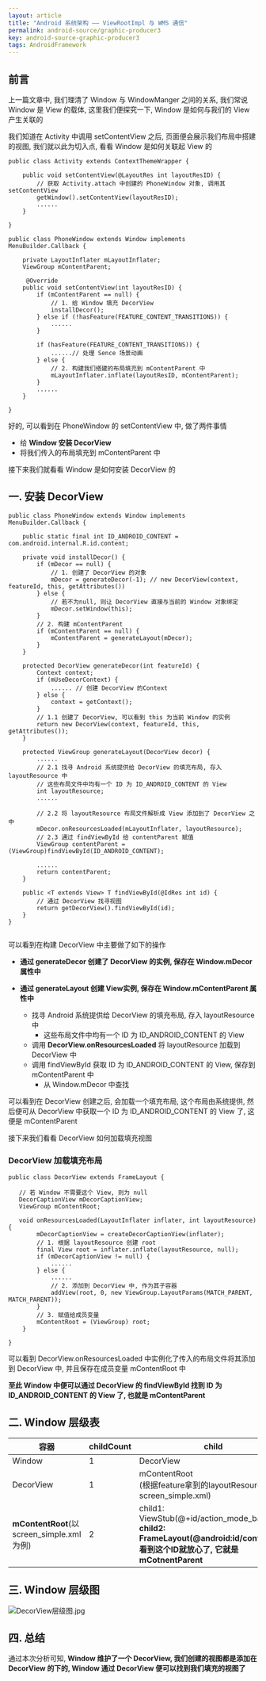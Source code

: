 ```yaml
---
layout: article
title: "Android 系统架构 —— ViewRootImpl 与 WMS 通信"
permalink: android-source/graphic-producer3
key: android-source-graphic-producer3
tags: AndroidFramework
---
```


## 前言
上一篇文章中, 我们理清了 Window 与 WindowManger 之间的关系, 我们常说 Window 是 View 的载体, 这里我们便探究一下, Window 是如何与我们的 View 产生关联的

<!--more-->

我们知道在 Activity 中调用 setContentView 之后, 页面便会展示我们布局中搭建的视图, 我们就以此为切入点, 看看 Window 是如何关联起 View 的
```
public class Activity extends ContextThemeWrapper { 
    
    public void setContentView(@LayoutRes int layoutResID) {
        // 获取 Activity.attach 中创建的 PhoneWindow 对象, 调用其 setContentView 
        getWindow().setContentView(layoutResID);
        ......
    }
    
}

public class PhoneWindow extends Window implements MenuBuilder.Callback {
    
    private LayoutInflater mLayoutInflater;
    ViewGroup mContentParent;
 
     @Override
    public void setContentView(int layoutResID) {
        if (mContentParent == null) {
            // 1. 给 Window 填充 DecorView 
            installDecor();
        } else if (!hasFeature(FEATURE_CONTENT_TRANSITIONS)) {
            ......
        }

        if (hasFeature(FEATURE_CONTENT_TRANSITIONS)) {
            ......// 处理 Sence 场景动画
        } else {
            // 2. 构建我们搭建的布局填充到 mContentParent 中
            mLayoutInflater.inflate(layoutResID, mContentParent);
        }
        ......
    }
    
}
```
好的, 可以看到在 PhoneWindow 的 setContentView 中, 做了两件事情
- 给 **Window 安装 DecorView**
- 将我们传入的布局填充到 mContentParent 中

接下来我们就看看 Window 是如何安装 DecorView 的

## 一. 安装 DecorView
```
public class PhoneWindow extends Window implements MenuBuilder.Callback {

    public static final int ID_ANDROID_CONTENT = com.android.internal.R.id.content;
    
    private void installDecor() {
        if (mDecor == null) {
            // 1. 创建了 DecorView 的对象
            mDecor = generateDecor(-1); // new DecorView(context, featureId, this, getAttributes())
        } else {
            // 若不为null, 则让 DecorView 直接与当前的 Window 对象绑定
            mDecor.setWindow(this);
        }
        // 2. 构建 mContentParent
        if (mContentParent == null) {
            mContentParent = generateLayout(mDecor);
        }
    }
    
    protected DecorView generateDecor(int featureId) {
        Context context;
        if (mUseDecorContext) {
            ...... // 创建 DecorView 的Context
        } else {
            context = getContext();
        }
        // 1.1 创建了 DecorView, 可以看到 this 为当前 Window 的实例
        return new DecorView(context, featureId, this, getAttributes());
    }

    protected ViewGroup generateLayout(DecorView decor) {
        ......
        // 2.1 找寻 Android 系统提供给 DecorView 的填充布局, 存入 layoutResource 中
        // 这些布局文件中均有一个 ID 为 ID_ANDROID_CONTENT 的 View
        int layoutResource;
        ......
        
        // 2.2 将 layoutResource 布局文件解析成 View 添加到了 DecorView 之中
        mDecor.onResourcesLoaded(mLayoutInflater, layoutResource);
        // 2.3 通过 findViewById 给 contentParent 赋值
        ViewGroup contentParent = (ViewGroup)findViewById(ID_ANDROID_CONTENT);
        
        ......
        return contentParent;
    }
    
    public <T extends View> T findViewById(@IdRes int id) {
        // 通过 DecorView 找寻视图
        return getDecorView().findViewById(id);
    }
}


```
可以看到在构建 DecorView 中主要做了如下的操作
- **通过 generateDecor 创建了 DecorView 的实例, 保存在 Window.mDecor 属性中**

- **通过 generateLayout 创建 View实例, 保存在 Window.mContentParent 属性中**
  - 找寻 Android 系统提供给 DecorView 的填充布局, 存入 layoutResource 中
    - 这些布局文件中均有一个 ID 为 ID_ANDROID_CONTENT 的 View
  - 调用 **DecorView.onResourcesLoaded** 将 layoutResource 加载到 DecorView 中
  - 调用 findViewById 获取 ID 为 ID_ANDROID_CONTENT 的 View, 保存到 mContentParent 中
     - 从 Window.mDecor 中查找

可以看到在 DecorView 创建之后, 会加载一个填充布局, 这个布局由系统提供, 然后便可从 DecorView 中获取一个 ID 为 ID_ANDROID_CONTENT 的 View 了, 这便是 mContentParent

接下来我们看看 DecorView 如何加载填充视图

### DecorView 加载填充布局
```
public class DecorView extends FrameLayout {

   // 若 Window 不需要这个 View, 则为 null
   DecorCaptionView mDecorCaptionView;
   ViewGroup mContentRoot;
   
   void onResourcesLoaded(LayoutInflater inflater, int layoutResource) {
        mDecorCaptionView = createDecorCaptionView(inflater);
        // 1. 根据 layoutResource 创建 root
        final View root = inflater.inflate(layoutResource, null);
        if (mDecorCaptionView != null) {
            ......
        } else {
            ......
            // 2. 添加到 DecorView 中, 作为其子容器
            addView(root, 0, new ViewGroup.LayoutParams(MATCH_PARENT, MATCH_PARENT));
        }
        // 3. 赋值给成员变量
        mContentRoot = (ViewGroup) root;
    }
    
}
```
可以看到 DecorView.onResourcesLoaded 中实例化了传入的布局文件将其添加到 DecorView 中, 并且保存在成员变量 mContentRoot 中

**至此 Window 中便可以通过 DecorView 的 findViewById 找到 ID 为 ID_ANDROID_CONTENT 的 View 了, 也就是 mContentParent**

## 二. Window 层级表
 容器 | childCount | child
---|-- |---
Window | 1 |DecorView
DecorView | 1 | mContentRoot <br> (根据feature拿到的layoutResource  例如: screen_simple.xml)
**mContentRoot**(以screen_simple.xml为例) | 2 | child1: ViewStub(@+id/action_mode_bar_stub) <br> **child2: FrameLayout(@android:id/content), 看到这个ID就放心了, 它就是mCotnentParent**

## 三. Window 层级图
![DecorView层级图.jpg](http://upload-images.jianshu.io/upload_images/4147272-00b5f60232885fac.jpg?imageMogr2/auto-orient/strip%7CimageView2/2/w/1240)

## 四. 总结
通过本次分析可知, **Window 维护了一个 DecorView, 我们创建的视图都是添加在 DecorView 的下的, Window 通过 DecorView 便可以找到我们填充的视图了**